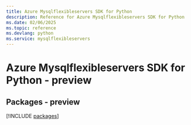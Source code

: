 ```yaml
---
title: Azure Mysqlflexibleservers SDK for Python
description: Reference for Azure Mysqlflexibleservers SDK for Python
ms.date: 02/06/2025
ms.topic: reference
ms.devlang: python
ms.service: mysqlflexibleservers
---
```

# Azure Mysqlflexibleservers SDK for Python - preview
## Packages - preview
[!INCLUDE [packages](mysqlflexibleservers-index.md)]